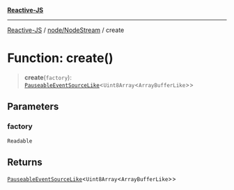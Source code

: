 [**Reactive-JS**](../../../README.md)

***

[Reactive-JS](../../../README.md) / [node/NodeStream](../README.md) / create

# Function: create()

> **create**(`factory`): [`PauseableEventSourceLike`](../../../computations/interfaces/PauseableEventSourceLike.md)\<`Uint8Array`\<`ArrayBufferLike`\>\>

## Parameters

### factory

`Readable`

## Returns

[`PauseableEventSourceLike`](../../../computations/interfaces/PauseableEventSourceLike.md)\<`Uint8Array`\<`ArrayBufferLike`\>\>
